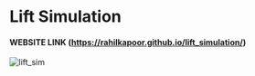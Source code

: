 # Lift Simulation

#### WEBSITE LINK (https://rahilkapoor.github.io/lift_simulation/)

![lift_sim](https://user-images.githubusercontent.com/58331543/133883373-b42716f8-8cf2-42b6-b168-adebf6f8a68a.png)
